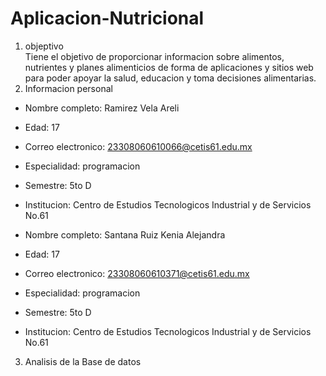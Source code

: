 # Aplicacion-Nutricional
1. objeptivo  
Tiene el objetivo  de proporcionar informacion sobre alimentos, nutrientes y planes alimenticios de forma de aplicaciones y sitios web para poder apoyar la salud, educacion y toma decisiones alimentarias.
2. Informacion personal

- Nombre completo: Ramirez Vela Areli
- Edad: 17
- Correo electronico: 23308060610066@cetis61.edu.mx
- Especialidad: programacion
- Semestre: 5to D
- Institucion: Centro de Estudios Tecnologicos Industrial y de Servicios No.61

- Nombre completo: Santana Ruiz Kenia Alejandra
- Edad: 17
- Correo electronico: 23308060610371@cetis61.edu.mx
- Especialidad: programacion
- Semestre: 5to D
- Institucion: Centro de Estudios Tecnologicos Industrial y de Servicios No.61


3. Analisis de la Base de datos